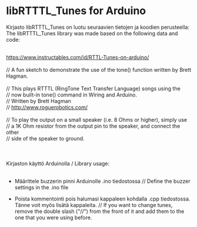 # libRTTTL_Tunes for Arduino

Kirjasto libRTTTL_Tunes on luotu seuraavien tietojen ja koodien perusteella:<br>
The libRTTTL_Tunes library was made based on the following data and code:<br><br>

  https://www.instructables.com/id/RTTL-Tunes-on-arduino/<br><br>
    // A fun sketch to demonstrate the use of the tone() function written by Brett Hagman.<br><br>
    // This plays RTTTL (RingTone Text Transfer Language) songs using the<br>
    // now built-in tone() command in Wiring and Arduino.<br>
    // Written by Brett Hagman<br>
    // http://www.roguerobotics.com/<br><br>
    // To play the output on a small speaker (i.e. 8 Ohms or higher), simply use<br>
    // a 1K Ohm resistor from the output pin to the speaker, and connect the other<br>
    // side of the speaker to ground.<br>
<br><br><br>
Kirjaston käyttö Arduinolla / Library usage:<br>
<br>
- Määrittele buzzerin pinni Arduinolle .ino tiedostossa // Define the buzzer settings in the .ino file<br>

- Poista kommentointi pois halumasi kappaleen kohdalla .cpp tiedostossa. Tänne voit myös lisätä kappaleita. // If you want to change tunes, remove the double slash ("//") from the front of it and add them to the one that you were using before.<br>
